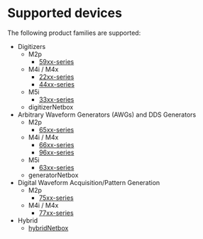# Supported devices
The following product families are supported:
* Digitizers
  * M2p
    * [59xx-series](https://spectrum-instrumentation.com/products/families/59xx_index.php)
  * M4i / M4x
    * [22xx-series](https://spectrum-instrumentation.com/products/families/22xx_index.php)
    * [44xx-series](https://spectrum-instrumentation.com/products/families/44xx_index.php)
  * M5i
    * [33xx-series](https://spectrum-instrumentation.com/products/families/33xx_index.php)
  * digitizerNetbox
* Arbitrary Waveform Generators (AWGs) and DDS Generators
  * M2p
    * [65xx-series](https://spectrum-instrumentation.com/products/families/65xx_index.php)
  * M4i / M4x
    * [66xx-series](https://spectrum-instrumentation.com/products/families/66xx_index.php)
    * [96xx-series](https://spectrum-instrumentation.com/products/families/96xx_index.php)
  * M5i
    * [63xx-series](https://spectrum-instrumentation.com/products/families/63xx_index.php)
  * generatorNetbox
* Digital Waveform Acquisition/Pattern Generation 
  * M2p
    * [75xx-series](https://spectrum-instrumentation.com/products/families/75xx_index.php)
  * M4i / M4x
    * [77xx-series](https://spectrum-instrumentation.com/products/families/77xx_index.php)
* Hybrid
  * [hybridNetbox](https://spectrum-instrumentation.com/products/hybrid_digitizer_awg/index.php)
